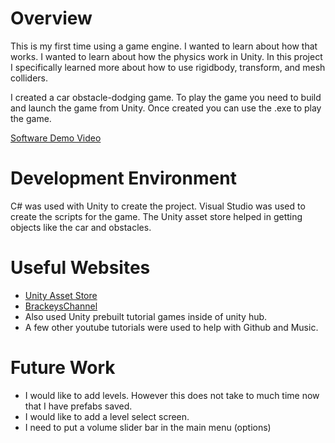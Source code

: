 # Overview

This is my first time using a game engine.  I wanted to learn about how that works. I wanted to learn about how the physics work in Unity.  In this project I specifically learned more about how to use rigidbody, transform, and mesh colliders.

I created a car obstacle-dodging game.  To play the game you need to build and launch the game from Unity. Once created you can use the .exe to play the game.



[Software Demo Video](https://youtu.be/iN1xA0fPr00)

# Development Environment

C# was used with Unity to create the project. Visual Studio was used to create the scripts for the game.
The Unity asset store helped in getting objects like the car and obstacles.  


# Useful Websites

* [Unity Asset Store](https://assetstore.unity.com/?utm_source=google&utm_medium=cpc&utm_campaign=AS_AS_Assetstore_AMER_US_EN_N-A_SEM-GG_acquisition_BR-PR_2022-09_Evergreen_CC3022&utm_content=AS-Core+Brand&utm_term=unity%20asset%20store&gclid=CjwKCAjwtKmaBhBMEiwAyINuwIDwl7yQ2wtSadL_ZxyS5Euh1ljM-L-xv7UC28DaLXuXrR9zcnEuwxoCb3oQAvD_BwE&gclsrc=aw.ds)
* [BrackeysChannel](https://www.youtube.com/c/Brackeys)
* Also used Unity prebuilt tutorial games inside of unity hub.
* A few other youtube tutorials were used to help with Github and Music.

# Future Work

* I would like to add levels.  However this does not take to much time now that I have prefabs saved.
* I would like to add a level select screen.  
* I need to put a volume slider bar in the main menu (options)
